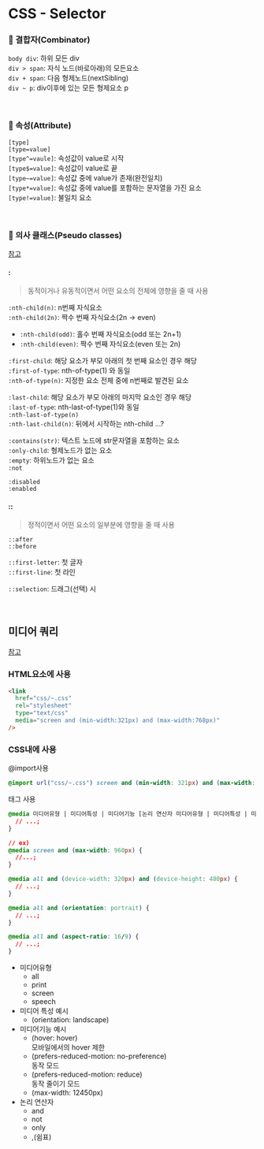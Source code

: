 # CSS - Selector

### 🦋 결합자(Combinator)

`body div`: 하위 모든 div\
`div > span`: 자식 노드(바로아래)의 모든요소\
`div + span`: 다음 형제노드(nextSibling)\
`div ~ p`: div이후에 있는 모든 형제요소 p

<br />

### 🦋 속성(Attribute)

`[type]`\
`[type=value]`\
`[type^=vaule]`: 속성값이 value로 시작\
`[type$=value]`: 속성값이 value로 끝\
`[type~=value]`: 속성값 중에 value가 존재(완전일치)\
`[type*=value]`: 속성값 중에 value를 포함하는 문자열을 가진 요소\
`[type!=value]`: 불일치 요소

<br />

### 🦋 의사 클래스(Pseudo classes)

[참고](https://developer.mozilla.org/en-US/docs/Web/CSS/Pseudo-classes)

#### **:**

> 동적이거나 유동적이면서 어떤 요소의 전체에 영향을 줄 때 사용

`:nth-child(n)`: n번째 자식요소\
`:nth-child(2n)`: 짝수 번째 자식요소(2n -> even)

- `:nth-child(odd)`: 홀수 번째 자식요소(odd 또는 2n+1)
- `:nth-child(even)`: 짝수 번째 자식요소(even 또는 2n)

`:first-child`: 해당 요소가 부모 아래의 첫 번째 요소인 경우 해당\
`:first-of-type`: nth-of-type(1) 와 동일\
`:nth-of-type(n)`: 지정한 요소 전체 중에 n번째로 발견된 요소

`:last-child`: 해당 요소가 부모 아래의 마지막 요소인 경우 해당\
`:last-of-type`: nth-last-of-type(1)와 동일\
`:nth-last-of-type(n)`\
`:nth-last-child(n)`: 뒤에서 시작하는 nth-child ...?

`:contains(str)`: 텍스트 노드에 str문자열을 포함하는 요소\
`:only-child`: 형제노드가 없는 요소\
`:empty`: 하위노드가 없는 요소\
`:not`

`:disabled`\
`:enabled`

#### **::**

> 정적이면서 어떤 요소의 일부분에 영향을 줄 때 사용

`::after`\
`::before`

`::first-letter`: 첫 글자\
`::first-line`: 첫 라인

`::selection`: 드래그(선택) 시

<br />

## 미디어 쿼리

[참고](https://developer.mozilla.org/ko/docs/Web/CSS/Media_Queries/Using_media_queries#%EB%AF%B8%EB%94%94%EC%96%B4_%ED%8A%B9%EC%84%B1)

### HTML요소에 사용

```html
<link
  href="css/~.css"
  rel="stylesheet"
  type="text/css"
  media="screen and (min-width:321px) and (max-width:768px)"
/>
```

### CSS내에 사용

@import사용

```css
@import url("css/~.css") screen and (min-width: 321px) and (max-width: 768px);
```

태그 사용

```css
@media 미디어유형 | 미디어특성 | 미디어기능 [논리 연산자 미디어유형 | 미디어특성 | 미디어기능 ...] {
  // ...;
}

// ex)
@media screen and (max-width: 960px) {
  //...;
}

@media all and (device-width: 320px) and (device-height: 480px) {
  // ...;
}

@media all and (orientation: portrait) {
  // ...;
}

@media all and (aspect-ratio: 16/9) {
  // ...;
}
```

- 미디어유형
  - all
  - print
  - screen
  - speech
- 미디어 특성 예시
  - (orientation: landscape)
- 미디어기능 예시
  - (hover: hover)\
    모바일에서의 hover 제한
  - (prefers-reduced-motion: no-preference)\
    동작 모드
  - (prefers-reduced-motion: reduce)\
    동작 줄이기 모드
  - (max-width: 12450px)
- 논리 연산자
  - and
  - not
  - only
  - ,(쉼표)
